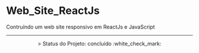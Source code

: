 # Web_Site_ReactJs

Contruíndo um web site responsivo em ReactJs e JavaScript

---

<p align="center">
 > Status do Projeto: concluído :white_check_mark:
</p>
